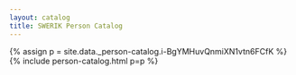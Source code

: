 ```yaml
---
layout: catalog
title: SWERIK Person Catalog
---
```

{% assign p = site.data._person-catalog.i-BgYMHuvQnmiXN1vtn6FCfK %}
{% include person-catalog.html p=p %}

